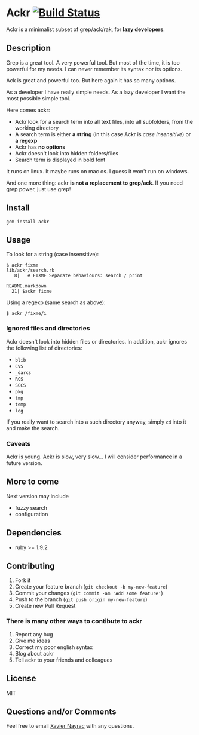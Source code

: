 Ackr [![Build Status](https://travis-ci.org/lkdjiin/ackr.png)](https://travis-ci.org/lkdjiin/ackr) 
================

Ackr is a minimalist subset of grep/ack/rak, for **lazy developers**.

Description
-----------

Grep is a great tool. A very powerful tool. But most of the time, it is
too powerful for my needs. I can never remember its syntax nor its options.

Ack is great and powerful too. But here again it has so many options.

As a developer I have really simple needs. As a lazy developer I want the
most possible simple tool.

Here comes ackr:

  * Ackr look for a search term into all text files, into all subfolders, 
    from the working directory
  * A search term is either **a string** (in this case Ackr is *case insensitive*)
    or **a regexp**
  * Ackr has **no options**
  * Ackr doesn't look into hidden folders/files
  * Search term is displayed in bold font

It runs on linux. It maybe runs on mac os. I guess it won't run on windows.

And one more thing: ackr **is not a replacement to grep/ack**. If you
need grep power, just use grep!

Install
-------------------------

    gem install ackr

Usage
--------------------------

To look for a string (case insensitive):

    $ ackr fixme
    lib/ackr/search.rb
       8|   # FIXME Separate behaviours: search / print

    README.markdown
      21| $ackr fixme

Using a regexp (same search as above):

    $ ackr /fixme/i

### Ignored files and directories

Ackr doesn't look into hidden files or directories. In addition, ackr
ignores the following list of directories:
  
  * `blib`
  * `CVS`
  * `_darcs` 
  * `RCS`
  * `SCCS`
  * `pkg`
  * `tmp`
  * `temp`
  * `log`

If you really want to search into a such directory anyway, simply `cd`
into it and make the search.

### Caveats

Ackr is young. Ackr is slow, very slow...
I will consider performance in a future version.

More to come
--------------------------

Next version may include

  * fuzzy search
  * configuration

Dependencies
--------------------------

  * ruby >= 1.9.2

## Contributing

1. Fork it
2. Create your feature branch (`git checkout -b my-new-feature`)
3. Commit your changes (`git commit -am 'Add some feature'`)
4. Push to the branch (`git push origin my-new-feature`)
5. Create new Pull Request

### There is many other ways to contibute to ackr

1. Report any bug
2. Give me ideas
3. Correct my poor english syntax
4. Blog about ackr
5. Tell ackr to your friends and colleagues

License
--------------------------

MIT


Questions and/or Comments
--------------------------

Feel free to email [Xavier Nayrac](mailto:xavier.nayrac@gmail.com)
with any questions.
